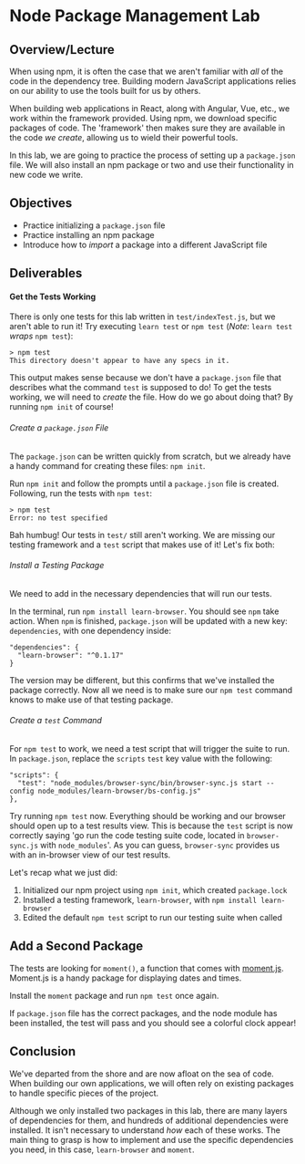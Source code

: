 # Node Package Management Lab


## Overview/Lecture

When using npm, it is often the case that we aren't familiar with _all_ of the
code in the dependency tree. Building modern JavaScript applications relies on
our ability to use the tools built for us by others.

When building web applications in React, along with Angular, Vue, etc., we work
within the framework provided. Using npm, we download specific packages of code.
The 'framework' then makes sure they are available in the code _we create_,
allowing us to wield their powerful tools.

In this lab, we are going to practice the process of setting up a `package.json`
file. We will also install an npm package or two and use their functionality in
new code we write.


## Objectives

- Practice initializing a `package.json` file
- Practice installing an npm package
- Introduce how to _import_ a package into a different JavaScript file


## Deliverables

#### Get the Tests Working

There is only one tests for this lab written in `test/indexTest.js`, but we
aren't able to run it! Try executing `learn test` or `npm test` (_Note_: `learn
test` _wraps_ `npm test`):

```
> npm test
This directory doesn't appear to have any specs in it.
```

This output makes sense because we don't have a `package.json` file that
describes what the command `test` is supposed to do! To get the tests working,
we will need to _create_ the file. How do we go about doing that? By running
`npm init` of course!


###### Create a `package.json` File

The `package.json` can be written quickly from scratch, but we already have a
handy command for creating these files: `npm init`.

Run `npm init` and follow the prompts until a `package.json` file is created.
Following, run the tests with `npm test`:

```
> npm test
Error: no test specified
```

Bah humbug! Our tests in `test/` still aren't working. We are missing our
testing framework and a `test` script that makes use of it! Let's fix both:

###### Install a Testing Package

We need to add in the necessary dependencies that will run our tests.

In the terminal, run `npm install learn-browser`. You should see `npm` take
action. When `npm` is finished, `package.json` will be updated with a new key:
`dependencies`, with one dependency inside:

```
"dependencies": {
  "learn-browser": "^0.1.17"
}
```

The version may be different, but this confirms that we've installed the package
correctly. Now all we need is to make sure our `npm test` command knows to make
use of that testing package.

###### Create a `test` Command

For `npm test` to work, we need a test script that will trigger the suite to
run. In `package.json`, replace the `scripts` `test` key value with the
following:

```
"scripts": {
  "test": "node_modules/browser-sync/bin/browser-sync.js start --config node_modules/learn-browser/bs-config.js"
},
```

Try running `npm test` now. Everything should be working and our browser should
open up to a test results view. This is because the `test` script is now
correctly saying 'go run the code testing suite code, located in
`browser-sync.js` with `node_modules`'. As you can guess, `browser-sync`
provides us with an in-browser view of our test results.

Let's recap what we just did:
1. Initialized our npm project using `npm init`, which created `package.lock`  
2. Installed a testing framework, `learn-browser`, with `npm install learn-browser`
3. Edited the default `npm test` script to run our testing suite when called


## Add a Second Package

The tests are looking for `moment()`, a function that comes with
[moment.js][moment]. Moment.js is a handy package for displaying dates and
times.

Install the `moment` package and run `npm test` once again.

If `package.json` file has the correct packages, and the node module has been
installed, the test will pass and you should see a colorful clock appear!


## Conclusion

We've departed from the shore and are now afloat on the sea of code. When
building our own applications, we will often rely on existing packages to handle
specific pieces of the project.

Although we only installed two packages in this lab, there are many layers of
dependencies for them, and hundreds of additional dependencies were installed.
It isn't necessary to understand _how_ each of these works. The main thing to
grasp is how to implement and use the specific dependencies you need, in this
case, `learn-browser` and `moment`.

[moment]: https://momentjs.com/
